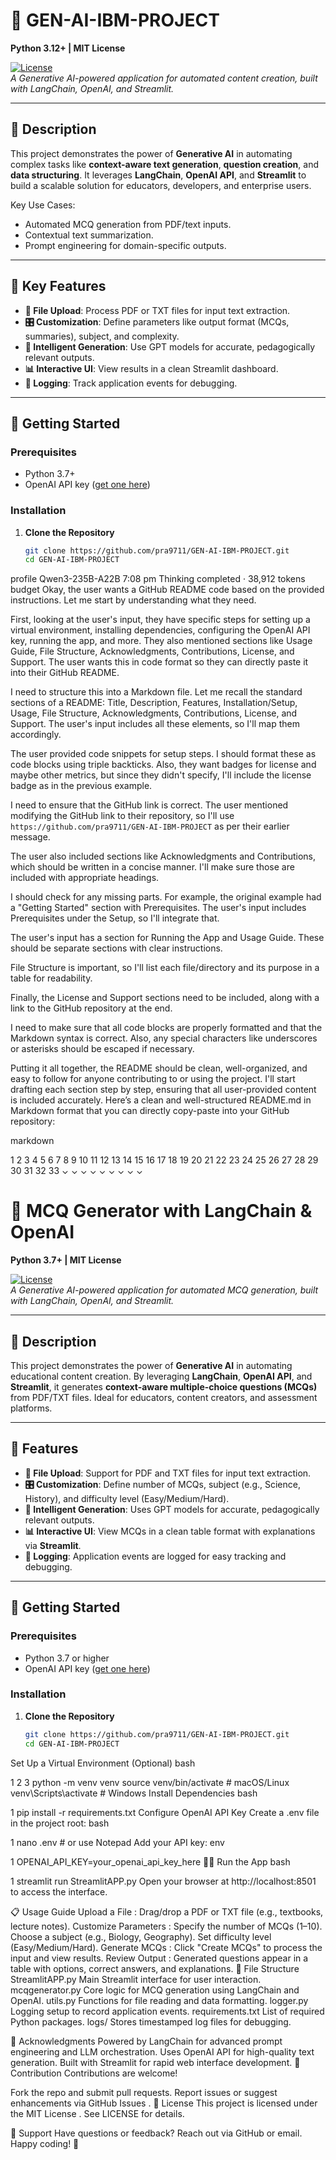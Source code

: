 # 🧠 GEN-AI-IBM-PROJECT  
**Python 3.12+ | MIT License**  

[![License](https://img.shields.io/badge/license-MIT-blue )](https://github.com/pra9711/GEN-AI-IBM-PROJECT/blob/main/LICENSE )  
*A Generative AI-powered application for automated content creation, built with LangChain, OpenAI, and Streamlit.*  

---

## 📝 **Description**  
This project demonstrates the power of **Generative AI** in automating complex tasks like **context-aware text generation**, **question creation**, and **data structuring**. It leverages **LangChain**, **OpenAI API**, and **Streamlit** to build a scalable solution for educators, developers, and enterprise users.  

Key Use Cases:  
- Automated MCQ generation from PDF/text inputs.  
- Contextual text summarization.  
- Prompt engineering for domain-specific outputs.  

---

## 🎯 **Key Features**  
- **📂 File Upload**: Process PDF or TXT files for input text extraction.  
- **🎛️ Customization**: Define parameters like output format (MCQs, summaries), subject, and complexity.  
- **🧠 Intelligent Generation**: Use GPT models for accurate, pedagogically relevant outputs.  
- **📊 Interactive UI**: View results in a clean Streamlit dashboard.  
- **📝 Logging**: Track application events for debugging.  

---

## 🚀 **Getting Started**  

### **Prerequisites**  
- Python 3.7+  
- OpenAI API key ([get one here](https://platform.openai.com/ ))  

### **Installation**  
1. **Clone the Repository**  
   ```bash
   git clone https://github.com/pra9711/GEN-AI-IBM-PROJECT.git 
   cd GEN-AI-IBM-PROJECT

profile
Qwen3-235B-A22B
7:08 pm
Thinking completed
·
38,912 tokens budget
Okay, the user wants a GitHub README code based on the provided instructions. Let me start by understanding what they need.

First, looking at the user's input, they have specific steps for setting up a virtual environment, installing dependencies, configuring the OpenAI API key, running the app, and more. They also mentioned sections like Usage Guide, File Structure, Acknowledgments, Contributions, License, and Support. The user wants this in code format so they can directly paste it into their GitHub README.

I need to structure this into a Markdown file. Let me recall the standard sections of a README: Title, Description, Features, Installation/Setup, Usage, File Structure, Acknowledgments, Contributions, License, and Support. The user's input includes all these elements, so I'll map them accordingly.

The user provided code snippets for setup steps. I should format these as code blocks using triple backticks. Also, they want badges for license and maybe other metrics, but since they didn't specify, I'll include the license badge as in the previous example.

I need to ensure that the GitHub link is correct. The user mentioned modifying the GitHub link to their repository, so I'll use `https://github.com/pra9711/GEN-AI-IBM-PROJECT` as per their earlier message.

The user also included sections like Acknowledgments and Contributions, which should be written in a concise manner. I'll make sure those are included with appropriate headings.

I should check for any missing parts. For example, the original example had a "Getting Started" section with Prerequisites. The user's input includes Prerequisites under the Setup, so I'll integrate that.

The user's input has a section for Running the App and Usage Guide. These should be separate sections with clear instructions.

File Structure is important, so I'll list each file/directory and its purpose in a table for readability.

Finally, the License and Support sections need to be included, along with a link to the GitHub repository at the end.

I need to make sure that all code blocks are properly formatted and that the Markdown syntax is correct. Also, any special characters like underscores or asterisks should be escaped if necessary.

Putting it all together, the README should be clean, well-organized, and easy to follow for anyone contributing to or using the project. I'll start drafting each section step by step, ensuring that all user-provided content is included accurately.
Here’s a clean and well-structured README.md in Markdown format that you can directly copy-paste into your GitHub repository:

markdown


1
2
3
4
5
6
7
8
9
10
11
12
13
14
15
16
17
18
19
20
21
22
23
24
25
26
27
28
29
30
31
32
33
⌄
⌄
⌄
⌄
⌄
⌄
⌄
⌄
⌄
# 🧠 MCQ Generator with LangChain & OpenAI  
**Python 3.7+ | MIT License**  

[![License](https://img.shields.io/badge/license-MIT-blue )](https://github.com/pra9711/GEN-AI-IBM-PROJECT/blob/main/LICENSE )  
*A Generative AI-powered application for automated MCQ generation, built with LangChain, OpenAI, and Streamlit.*  

---

## 📝 Description  
This project demonstrates the power of **Generative AI** in automating educational content creation. By leveraging **LangChain**, **OpenAI API**, and **Streamlit**, it generates **context-aware multiple-choice questions (MCQs)** from PDF/TXT files. Ideal for educators, content creators, and assessment platforms.  

---

## 🎯 Features  
- **📂 File Upload**: Support for PDF and TXT files for input text extraction.  
- **🎛️ Customization**: Define number of MCQs, subject (e.g., Science, History), and difficulty level (Easy/Medium/Hard).  
- **🧠 Intelligent Generation**: Uses GPT models for accurate, pedagogically relevant outputs.  
- **📊 Interactive UI**: View MCQs in a clean table format with explanations via **Streamlit**.  
- **📝 Logging**: Application events are logged for easy tracking and debugging.  

---

## 🚀 Getting Started  

### **Prerequisites**  
- Python 3.7 or higher  
- OpenAI API key ([get one here](https://platform.openai.com/ ))  

### **Installation**  
1. **Clone the Repository**  
   ```bash
   git clone https://github.com/pra9711/GEN-AI-IBM-PROJECT.git 
   cd GEN-AI-IBM-PROJECT
Set Up a Virtual Environment (Optional)
bash


1
2
3
python -m venv venv
source venv/bin/activate  # macOS/Linux
venv\Scripts\activate     # Windows
Install Dependencies
bash


1
pip install -r requirements.txt
Configure OpenAI API Key
Create a .env file in the project root:
bash


1
nano .env  # or use Notepad
Add your API key:
env


1
OPENAI_API_KEY=your_openai_api_key_here
🏃‍♂️ Run the App
bash


1
streamlit run StreamlitAPP.py
Open your browser at http://localhost:8501 to access the interface.

📋 Usage Guide
Upload a File : Drag/drop a PDF or TXT file (e.g., textbooks, lecture notes).
Customize Parameters :
Specify the number of MCQs (1–10).
Choose a subject (e.g., Biology, Geography).
Set difficulty level (Easy/Medium/Hard).
Generate MCQs : Click "Create MCQs" to process the input and view results.
Review Output : Generated questions appear in a table with options, correct answers, and explanations.
📁 File Structure
StreamlitAPP.py
Main Streamlit interface for user interaction.
mcqgenerator.py
Core logic for MCQ generation using LangChain and OpenAI.
utils.py
Functions for file reading and data formatting.
logger.py
Logging setup to record application events.
requirements.txt
List of required Python packages.
logs/
Stores timestamped log files for debugging.

🙌 Acknowledgments
Powered by LangChain for advanced prompt engineering and LLM orchestration.
Uses OpenAI API for high-quality text generation.
Built with Streamlit for rapid web interface development.
🤝 Contribution
Contributions are welcome!

Fork the repo and submit pull requests.
Report issues or suggest enhancements via GitHub Issues .
📄 License
This project is licensed under the MIT License . See LICENSE for details.

💬 Support
Have questions or feedback? Reach out via GitHub or email. Happy coding! 🚀
